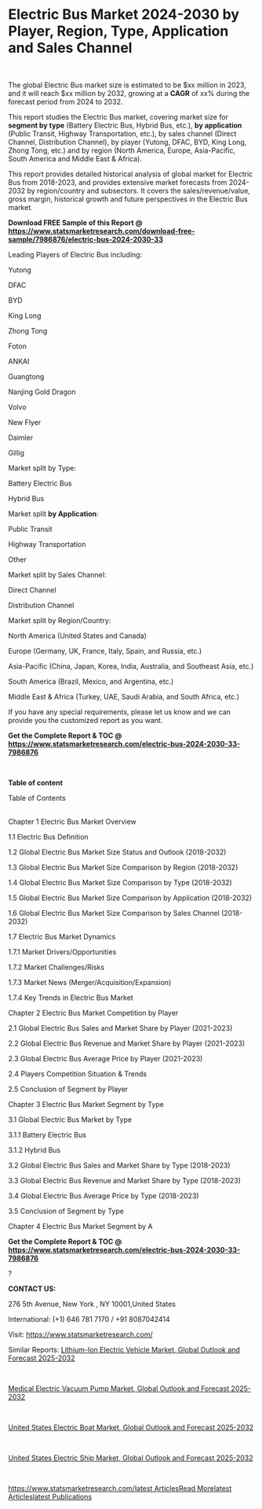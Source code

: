 <h1>Electric Bus Market 2024-2030 by Player, Region, Type, Application and Sales Channel</h1><br/><p>The global Electric Bus market size is estimated to be $xx million in 2023, and it will reach $xx million by 2032, growing at a <strong>CAGR</strong> of xx% during the forecast period from 2024 to 2032.</p>
 
 
 
 <p>This report studies the Electric Bus market, covering market size for <strong>segment by type</strong> (Battery Electric Bus, Hybrid Bus, etc.), <strong>by application</strong> (Public Transit, Highway Transportation, etc.), by sales channel (Direct Channel, Distribution Channel), by player (Yutong, DFAC, BYD, King Long, Zhong Tong, etc.) and by region (North America, Europe, Asia-Pacific, South America and Middle East & Africa).</p>
 
 
 
 <p>This report provides detailed historical analysis of global market for Electric Bus from 2018-2023, and provides extensive market forecasts from 2024-2032 by region/country and subsectors. It covers the sales/revenue/value, gross margin, historical growth and future perspectives in the Electric Bus market.</p>
 
 
 
 <p><strong>Download FREE Sample of this Report @ <a href="https://www.statsmarketresearch.com/download-free-sample/7986876/electric-bus-2024-2030-33">https://www.statsmarketresearch.com/download-free-sample/7986876/electric-bus-2024-2030-33</a></strong></p>
 
 
 
 <p>Leading Players of Electric Bus including:</p>
 
 
 
 <p>Yutong</p>
 
 
 
 <p>DFAC</p>
 
 
 
 <p>BYD</p>
 
 
 
 <p>King Long</p>
 
 
 
 <p>Zhong Tong</p>
 
 
 
 <p>Foton</p>
 
 
 
 <p>ANKAI</p>
 
 
 
 <p>Guangtong</p>
 
 
 
 <p>Nanjing Gold Dragon</p>
 
 
 
 <p>Volvo</p>
 
 
 
 <p>New Flyer</p>
 
 
 
 <p>Daimler</p>
 
 
 
 <p>Gillig</p>
 
 
 
 <p>Market split by Type:</p>
 
 
 
 <p>Battery Electric Bus</p>
 
 
 
 <p>Hybrid Bus</p>
 
 
 
 <p>Market split <strong>by Application</strong>:</p>
 
 
 
 <p>Public Transit</p>
 
 
 
 <p>Highway Transportation</p>
 
 
 
 <p>Other</p>
 
 
 
 <p>Market split by Sales Channel:</p>
 
 
 
 <p>Direct Channel</p>
 
 
 
 <p>Distribution Channel</p>
 
 
 
 <p>Market split by Region/Country:</p>
 
 
 
 <p>North America (United States and Canada)</p>
 
 
 
 <p>Europe (Germany, UK, France, Italy, Spain, and Russia, etc.)</p>
 
 
 
 <p>Asia-Pacific (China, Japan, Korea, India, Australia, and Southeast Asia, etc.)</p>
 
 
 
 <p>South America (Brazil, Mexico, and Argentina, etc.)</p>
 
 
 
 <p>Middle East & Africa (Turkey, UAE, Saudi Arabia, and South Africa, etc.)</p>
 
 
 
 <p>If you have any special requirements, please let us know and we can provide you the customized report as you want.</p>
 
 
 
 <div><b>Get the Complete Report & TOC @ <a href="https://www.statsmarketresearch.com/electric-bus-2024-2030-33-7986876">https://www.statsmarketresearch.com/electric-bus-2024-2030-33-7986876</a></b></div>
 
 
 
 <p><br />
 
 <b>Table of content</b></p>
 
 
 
 <p>Table of Contents<br />
 
 <br />
 
 Chapter 1 Electric Bus Market Overview<br />
 
 1.1 Electric Bus Definition<br />
 
 1.2 Global Electric Bus Market Size Status and Outlook (2018-2032)<br />
 
 1.3 Global Electric Bus Market Size Comparison by Region (2018-2032)<br />
 
 1.4 Global Electric Bus Market Size Comparison by Type (2018-2032)<br />
 
 1.5 Global Electric Bus Market Size Comparison by Application (2018-2032)<br />
 
 1.6 Global Electric Bus Market Size Comparison by Sales Channel (2018-2032)<br />
 
 1.7 Electric Bus Market Dynamics<br />
 
 1.7.1 Market Drivers/Opportunities<br />
 
 1.7.2 Market Challenges/Risks<br />
 
 1.7.3 Market News (Merger/Acquisition/Expansion)<br />
 
 1.7.4 Key Trends in Electric Bus Market<br />
 
 Chapter 2 Electric Bus Market Competition by Player<br />
 
 2.1 Global Electric Bus Sales and Market Share by Player (2021-2023)<br />
 
 2.2 Global Electric Bus Revenue and Market Share by Player (2021-2023)<br />
 
 2.3 Global Electric Bus Average Price by Player (2021-2023)<br />
 
 2.4 Players Competition Situation & Trends<br />
 
 2.5 Conclusion of Segment by Player<br />
 
 Chapter 3 Electric Bus Market Segment by Type<br />
 
 3.1 Global Electric Bus Market by Type<br />
 
 3.1.1 Battery Electric Bus<br />
 
 3.1.2 Hybrid Bus<br />
 
 3.2 Global Electric Bus Sales and Market Share by Type (2018-2023)<br />
 
 3.3 Global Electric Bus Revenue and Market Share by Type (2018-2023)<br />
 
 3.4 Global Electric Bus Average Price by Type (2018-2023)<br />
 
 3.5 Conclusion of Segment by Type<br />
 
 Chapter 4 Electric Bus Market Segment by A</p>
 
 
 
 <div><b>Get the Complete Report & TOC @ <a href="https://www.statsmarketresearch.com/electric-bus-2024-2030-33-7986876">https://www.statsmarketresearch.com/electric-bus-2024-2030-33-7986876</a></b></div>
 
 
 
 <p>? </p>
 
 
 
 <p><b>CONTACT US:</b><br />
 
 276 5th Avenue, New York , NY 10001,United States<br />
 
 International: (+1) 646 781 7170 / +91 8087042414<br />
 
 Visit: <a href="https://www.statsmarketresearch.com/">https://www.statsmarketresearch.com/</a><br />
 
 Similar Reports: <a href="https://www.statsmarketresearch.com/electric-bus-2024-2030-33-7986876">Lithium-Ion Electric Vehicle Market, Global Outlook and Forecast 2025-2032</a><br />
 
 <br />
 
 <a href="https://www.statsmarketresearch.com/electric-bus-2024-2030-33-7986876">Medical Electric Vacuum Pump Market, Global Outlook and Forecast 2025-2032</a><br />
 
 <br />
 
 <a href="https://www.statsmarketresearch.com/electric-bus-2024-2030-33-7986876">United States Electric Boat Market, Global Outlook and Forecast 2025-2032</a><br />
 
 <br />
 
 <a href="https://www.statsmarketresearch.com/electric-bus-2024-2030-33-7986876">United States Electric Ship Market, Global Outlook and Forecast 2025-2032</a><br />
 
 <br />
 
 <a href="https://gyeongbokgung.com">https://www.statsmarketresearch.com/</a><a href="https://hallyeomaritime.com">latest Articles</a><a href="https://jingwansa.com">Read More</a><a href="https://nguoiviet.jp/">latest Articles</a><a href="https://www.intelmarketresearch.com/">latest Publications</a></p>